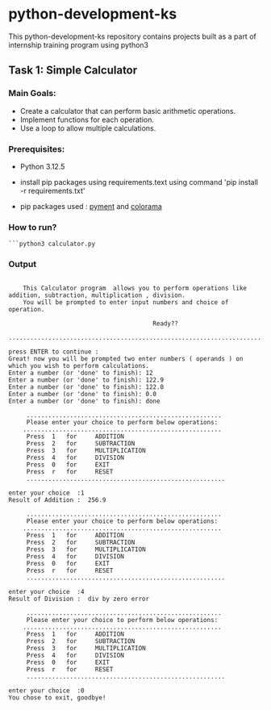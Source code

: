 # python-development-ks
This python-development-ks repository contains projects built as a part of internship training program using python3

## Task 1: Simple Calculator
### Main Goals:
- Create a calculator that can perform basic arithmetic operations.
- Implement functions for each operation.
- Use a loop to allow multiple calculations.

### Prerequisites:
- Python 3.12.5
- install pip packages using requirements.text using command  'pip install -r requirements.txt'

- pip packages used : [pyment](https://pypi.org/project/pyment/) and [colorama](https://pypi.org/project/colorama/)


### How to run?
    ```python3 calculator.py

### Output
```.............................Welcome to command line simple Calculator!.......................................
    
    This Calculator program  allows you to perform operations like addition, subtraction, multiplication , division.
    You will be prompted to enter input numbers and choice of operation.
    
                                        Ready??
    ...............................................................................................................
     
press ENTER to continue :
Great! now you will be prompted two enter numbers ( operands ) on which you wish to perform calculations.
Enter a number (or 'done' to finish): 12
Enter a number (or 'done' to finish): 122.9
Enter a number (or 'done' to finish): 122.0
Enter a number (or 'done' to finish): 0.0
Enter a number (or 'done' to finish): done
 
     ......................................................
     Please enter your choice to perform below operations:
    .......................................................
     Press  1   for     ADDITION
     Press  2   for     SUBTRACTION
     Press  3   for     MULTIPLICATION
     Press  4   for     DIVISION
     Press  0   for     EXIT
     Press  r   for     RESET
     .......................................................
     
enter your choice  :1
Result of Addition :  256.9
 
     ......................................................
     Please enter your choice to perform below operations:
    .......................................................
     Press  1   for     ADDITION
     Press  2   for     SUBTRACTION
     Press  3   for     MULTIPLICATION
     Press  4   for     DIVISION
     Press  0   for     EXIT
     Press  r   for     RESET
     .......................................................
     
enter your choice  :4
Result of Division :  div by zero error
 
     ......................................................
     Please enter your choice to perform below operations:
    .......................................................
     Press  1   for     ADDITION
     Press  2   for     SUBTRACTION
     Press  3   for     MULTIPLICATION
     Press  4   for     DIVISION
     Press  0   for     EXIT
     Press  r   for     RESET
     .......................................................
     
enter your choice  :0
You chose to exit, goodbye!
